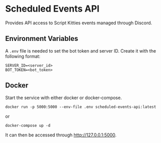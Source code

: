 # Scheduled Events API
Provides API access to Script Kitties events managed through Discord.

## Environment Variables
A `.env` file is needed to set the bot token and server ID. Create it with the following format:

```
SERVER_ID=<server_id>
BOT_TOKEN=<bot_token>
```

## Docker
Start the service with either docker or docker-compose.

```
docker run -p 5000:5000 --env-file .env scheduled-events-api:latest
```
or
```
docker-compose up -d
```

It can then be accessed through http://127.0.0.1:5000.
